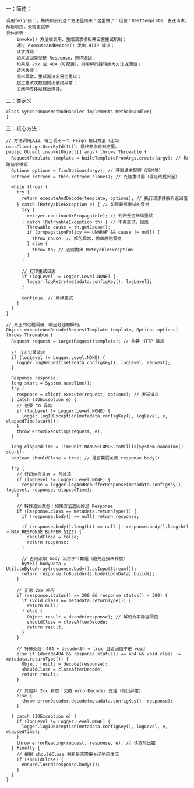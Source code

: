 一：简述：
    
    调用feign接口，最终都会到这个方法里面来：这里做了：组装：Resttemplate，发送请求，解析响应，失败重试等
    具体步骤：
        invoke() 方法被调用，生成请求模板并设置重试机制；
        通过 executeAndDecode() 发出 HTTP 请求；
        请求成功：
        如果返回类型是 Response，原样返回；
        如果是 2xx 或 404（可配置），则用解码器转换为方法返回值；
        请求失败：
        抛出异常，重试器决定是否重试；
        超过重试次数则抛出最终异常；
        关闭响应体以释放连接。

二：类定义：
    
    class SynchronousMethodHandler implements MethodHandler{
    }
    
三：核心方法：
    
    // 方法调用入口，每当调用一个 Feign 接口方法（比如 userClient.getUserById(1L)），最终都会走到这里。
    public Object invoke(Object[] argv) throws Throwable {
      RequestTemplate template = buildTemplateFromArgs.create(argv); // 构建请求模板
      Options options = findOptions(argv); // 获取请求配置（超时等）
      Retryer retryer = this.retryer.clone(); // 克隆重试器（保证线程安全）
    
      while (true) {
        try {
          return executeAndDecode(template, options); // 执行请求并解析返回值
        } catch (RetryableException e) { // 如果是可重试的异常
          try {
            retryer.continueOrPropagate(e); // 判断是否继续重试
          } catch (RetryableException th) { // 不再重试，抛出
            Throwable cause = th.getCause();
            if (propagationPolicy == UNWRAP && cause != null) {
              throw cause; // 解包异常，抛出原始异常
            } else {
              throw th; // 否则抛出 RetryableException
            }
          }
    
          // 打印重试日志
          if (logLevel != Logger.Level.NONE) {
            logger.logRetry(metadata.configKey(), logLevel);
          }
    
          continue; // 继续重试
        }
      }
    }
    
    // 真正的远程调用、响应处理和解码。
    Object executeAndDecode(RequestTemplate template, Options options) throws Throwable {
      Request request = targetRequest(template); // 构建 HTTP 请求
    
      // 日志记录请求
      if (logLevel != Logger.Level.NONE) {
        logger.logRequest(metadata.configKey(), logLevel, request);
      }
    
      Response response;
      long start = System.nanoTime();
      try {
        response = client.execute(request, options); // 发送请求
      } catch (IOException e) {
        // 记录 IO 异常
        if (logLevel != Logger.Level.NONE) {
          logger.logIOException(metadata.configKey(), logLevel, e, elapsedTime(start));
        }
        throw errorExecuting(request, e);
      }
    
      long elapsedTime = TimeUnit.NANOSECONDS.toMillis(System.nanoTime() - start);
      boolean shouldClose = true; // 是否需要关闭 response.body()
    
      try {
        // 打印响应日志 + 包装流
        if (logLevel != Logger.Level.NONE) {
          response = logger.logAndRebufferResponse(metadata.configKey(), logLevel, response, elapsedTime);
        }
    
        // 特殊返回类型：如果方法返回的是 Response
        if (Response.class == metadata.returnType()) {
          if (response.body() == null) return response;
    
          if (response.body().length() == null || response.body().length() > MAX_RESPONSE_BUFFER_SIZE) {
            shouldClose = false;
            return response;
          }
    
          // 否则读取 body 流为字节数组（避免连接未释放）
          byte[] bodyData = Util.toByteArray(response.body().asInputStream());
          return response.toBuilder().body(bodyData).build();
        }
    
        // 正常 2xx 响应
        if (response.status() >= 200 && response.status() < 300) {
          if (void.class == metadata.returnType()) {
            return null;
          } else {
            Object result = decode(response); // 解码为实际返回值
            shouldClose = closeAfterDecode;
            return result;
          }
        }
    
        // 特殊处理：404 + decode404 = true 且返回值不是 void
        else if (decode404 && response.status() == 404 && void.class != metadata.returnType()) {
          Object result = decode(response);
          shouldClose = closeAfterDecode;
          return result;
        }
    
        // 其他非 2xx 状态：交由 errorDecoder 处理（抛出异常）
        else {
          throw errorDecoder.decode(metadata.configKey(), response);
        }
    
      } catch (IOException e) {
        if (logLevel != Logger.Level.NONE) {
          logger.logIOException(metadata.configKey(), logLevel, e, elapsedTime);
        }
        throw errorReading(request, response, e); // 读取时出错
      } finally {
        // 根据 shouldClose 判断是否需要关闭响应体流
        if (shouldClose) {
          ensureClosed(response.body());
        }
      }
    }


